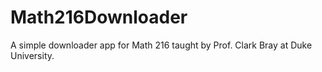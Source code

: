 # Math216Downloader
A simple downloader app for Math 216 taught by Prof. Clark Bray at Duke University.

